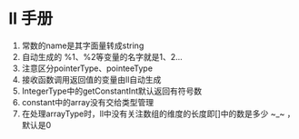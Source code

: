 # ll 手册

1. 常数的name是其字面量转成string
2. 自动生成的 %1、%2等变量的名字就是1、2...
3. 注意区分pointerType、pointeeType
4. 接收函数调用返回值的变量由ll自动生成
5. IntegerType中的getConstantInt默认返回有符号数
6. constant中的array没有交给类型管理
7. 在处理arrayType时，ll中没有关注数组的维度的长度即[]中的数是多少 ~_~ ，默认是0